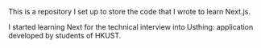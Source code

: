This is a repository I set up to store the code that I wrote to learn Next.js. 

I started learning Next for the technical interview into Usthing: application developed by students of HKUST.
